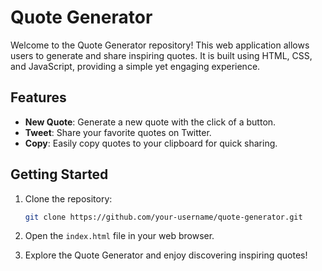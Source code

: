 # Quote Generator

Welcome to the Quote Generator repository! This web application allows users to generate and share inspiring quotes. It is built using HTML, CSS, and JavaScript, providing a simple yet engaging experience.

## Features

- **New Quote**: Generate a new quote with the click of a button.
- **Tweet**: Share your favorite quotes on Twitter.
- **Copy**: Easily copy quotes to your clipboard for quick sharing.

## Getting Started

1. Clone the repository:

    ```bash
    git clone https://github.com/your-username/quote-generator.git
    ```

2. Open the `index.html` file in your web browser.

3. Explore the Quote Generator and enjoy discovering inspiring quotes!
